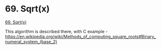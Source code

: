 # 69. Sqrt(x)

[69. Sqrt(x)](https://leetcode.com/problems/sqrtx/description/)


This algorithm is described there, with C example - https://en.wikipedia.org/wiki/Methods_of_computing_square_roots#Binary_numeral_system_(base_2)